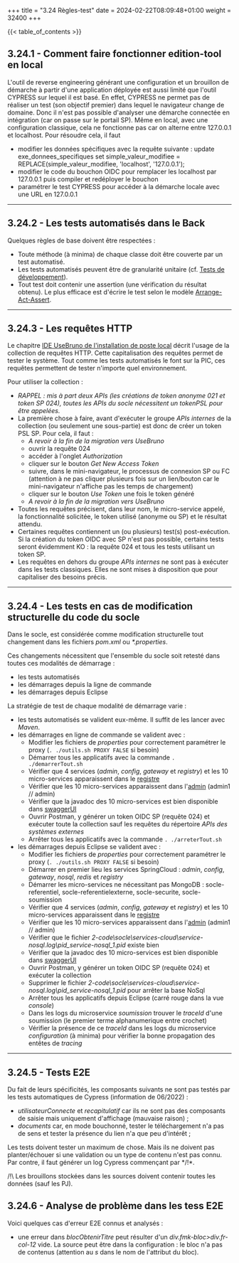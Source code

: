 +++
title = "3.24 Règles-test"
date = 2024-02-22T08:09:48+01:00
weight = 32400
+++

{{< table_of_contents >}}


## 3.24.1 - Comment faire fonctionner edition-tool en local
L'outil de reverse engineering générant une configuration et un brouillon de démarche à partir d'une application déployée est aussi limité que l'outil CYPRESS sur lequel il est basé.
En effet, CYPRESS ne permet pas de réaliser un test (son objectif premier) dans lequel le navigateur change de domaine. Donc il n'est pas possible d'analyser une démarche connectée en intégration (car on passe sur le portail SP).
Même en local, avec une configuration classique, cela ne fonctionne pas car on alterne entre 127.0.0.1 et localhost.
Pour résoudre cela, il faut
* modifier les données spécifiques avec la requête suivante : update exe_donnees_specifiques set simple_valeur_modifiee = REPLACE(simple_valeur_modifiee, 'localhost', '127.0.0.1');
* modifier le code du bouchon OIDC pour remplacer les localhost par 127.0.0.1 puis compiler et redéployer le bouchon
* paramétrer le test CYPRESS pour accéder à la démarche locale avec une URL en 127.0.0.1

___
## 3.24.2 - Les tests automatisés dans le Back
Quelques règles de base doivent être respectées :
* Toute méthode (à minima) de chaque classe doit être couverte par un test automatisé.
* Les tests automatisés peuvent être de granularité unitaire (cf. [Tests de développement](https://me.guillaumetalbot.com/mesidees/03-testsdedeveloppement/)).
* Tout test doit contenir une assertion (une vérification du résultat obtenu). Le plus efficace est d'écrire le test selon le modèle [Arrange-Act-Assert](https://docs.telerik.com/devtools/justmock/basic-usage/arrange-act-assert).

___
## 3.24.3 - Les requêtes HTTP
Le chapitre [IDE UseBruno de l'installation de poste local](/documentation/3developpement/3.2installationdeposte/#3255---ide---usebruno) décrit l'usage de la collection de requêtes HTTP. Cette capitalisation des requêtes permet de tester le système. Tout comme les tests automatisés le font sur la PIC, ces requêtes permettent de tester n'importe quel environnement.

Pour utiliser la collection :
* _RAPPEL : mis à part deux APIs (les créations de token anonyme 021 et token SP 024), toutes les APIs du socle nécessitent un tokenPSL pour être appelées._
* La première chose à faire, avant d'exécuter le groupe _APIs internes_ de la collection (ou seulement une sous-partie) est donc de créer un token PSL SP. Pour cela, il faut :
  * *A revoir à la fin de la migration vers UseBruno*
  * ouvrir la requête 024
  * accéder à l'onglet _Authorization_
  * cliquer sur le bouton _Get New Access Token_
  * suivre, dans le mini-navigateur, le processus de connexion SP ou FC (attention à ne pas cliquer plusieurs fois sur un lien/bouton car le mini-navigateur n'affiche pas les temps de chargement)
  * cliquer sur le bouton _Use Token_ une fois le token généré
  * *A revoir à la fin de la migration vers UseBruno*
* Toutes les requêtes précisent, dans leur nom, le micro-service appelé, la fonctionnalité solicitée, le token utilisé (anonyme ou SP) et le résultat attendu.
* Certaines requêtes contiennent un (ou plusieurs) test(s) post-exécution. Si la création du token OIDC avec SP n'est pas possible, certains tests seront évidemment KO : la requête 024 et tous les tests utilisant un token SP.
* Les requêtes en dehors du groupe _APIs internes_ ne sont pas à exécuter dans les tests classiques. Elles ne sont mises à disposition que pour capitaliser des besoins précis.

___
## 3.24.4 - Les tests en cas de modification structurelle du code du socle
Dans le socle, est considérée comme modification structurelle tout changement dans les fichiers _pom.xml_ ou _*.properties_.

Ces changements nécessitent que l'ensemble du socle soit retesté dans toutes ces modalités de démarrage :
* les tests automatisés
* les démarrages depuis la ligne de commande
* les démarrages depuis Eclipse

La stratégie de test de chaque modalité de démarrage varie :
* les tests automatisés se valident eux-même. Il suffit de les lancer avec _Maven_.
* les démarrages en ligne de commande se valident avec :
  * Modifier les fichiers de _properties_ pour correctement paramétrer le proxy (```. ./outils.sh PROXY FALSE``` si besoin)
  * Démarrer tous les applicatifs avec la commande ```. ./demarrerTout.sh```
  * Vérifier que 4 services (_admin_, _config_, _gateway_ et _registry_) et les 10 micro-services apparaissent dans le [registre](http://localhost:8761/)
  * Vérifier que les 10 micro-services apparaissent dans l'[admin](http://localhost:9090/applications) (admin1 // admin)
  * Vérifier que la javadoc des 10 micro-services est bien disponible dans [swaggerUI](https://localhost:8080/swagger-ui.html)
  * Ouvrir Postman, y générer un token OIDC SP (requête 024) et exécuter toute la collection sauf les requêtes du répertoire _APIs des systèmes externes_
  * Arrêter tous les applicatifs avec la commande ```. ./arreterTout.sh``` 
* les démarrages depuis Eclipse se valident avec :
  * Modifier les fichiers de _properties_ pour correctement paramétrer le proxy (```. ./outils.sh PROXY FALSE``` si besoin)
  * Démarrer en premier lieu les services SpringCloud : _admin_, _config_, _gateway_, _nosql_, _redis_ et _registry_
  * Démarrer les micro-services ne nécessitant pas MongoDB : socle-referentiel, socle-referentielexterne, socle-securite, socle-soumission
  * Vérifier que 4 services (_admin_, _config_, _gateway_ et _registry_) et les 10 micro-services apparaissent dans le [registre](http://localhost:8761/)
  * Vérifier que les 10 micro-services apparaissent dans l'[admin](http://localhost:9090/applications) (admin1 // admin)
  * Vérifier que le fichier _2-code\socle\services-cloud\service-nosql\.log\pid_service-nosql_1.pid_ existe bien
  * Vérifier que la javadoc des 10 micro-services est bien disponible dans [swaggerUI](https://localhost:8080/swagger-ui.html)
  * Ouvrir Postman, y générer un token OIDC SP (requête 024) et exécuter la collection
  * Supprimer le fichier _2-code\socle\services-cloud\service-nosql\.log\pid_service-nosql_1.pid_ pour arrêter la base NoSql
  * Arrêter tous les applicatifs depuis Eclipse (carré rouge dans la vue _console_)
  * Dans les logs du microservice _soumission_ trouver le _traceId_ d'une soumission (le premier terme alphanumerique entre crochet)
  * Vérifier la présence de ce _traceId_ dans les logs du microservice _configuration_ (à minima) pour vérifier la bonne propagation des entêtes de _tracing_

___
## 3.24.5 - Tests E2E

Du fait de leurs spécificités, les composants suivants ne sont pas testés par les tests automatiques de Cypress (information de 06/2022) :
* *utilisateurConnecte* et *recapitulatif* car ils ne sont pas des composants de saisie mais uniquement d'affichage (mauvaise raison) ;
* *documents* car, en mode bouchonné, tester le téléchargement n'a pas de sens et tester la présence du lien n'a que peu d'intérêt ;

Les tests doivent tester un maximum de chose. Mais ils ne doivent pas planter/échouer si une validation ou un type de contenu n'est pas connu. Par contre, il faut générer un log Cypress commençant par */!\*.

/!\ Les brouillons stockées dans les sources doivent contenir toutes les données (sauf les PJ).

## 3.24.6 - Analyse de problème dans les tess E2E
Voici quelques cas d'erreur E2E connus et analysés :
* une erreur dans _blocObtenirTitre_ peut résulter d'un _div.fmk-bloc>div.fr-col-12_ vide. La source peut être dans la configuration : le bloc n'a pas de contenus (attention au _s_ dans le nom de l'attribut du bloc).
